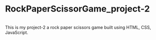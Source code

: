# RockPaperScissorGame_project-2
<br>
This is my project-2 a rock paper scissors game built using HTML, CSS, JavaScript.
